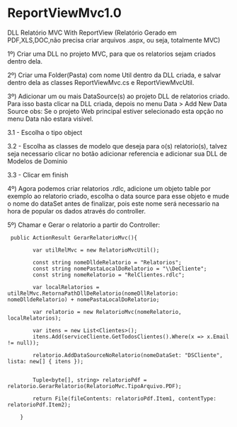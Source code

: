 ReportViewMvc1.0
================

DLL Relatório MVC With ReportView (Relatório Gerado em PDF,XLS,DOC,não precisa criar arquivos .aspx, ou seja, totalmente MVC)

1º) Criar uma DLL no projeto MVC, para que os relatorios sejam criados dentro dela.

2º) Criar uma Folder(Pasta) com nome Util dentro da DLL criada, e salvar dentro dela as classes
ReportViewMvc.cs e ReportViewMvcUtil.

3º) Adicionar um ou mais DataSource(s) ao projeto DLL de relatorios criado.
    Para isso basta clicar na DLL criada, depois no menu Data > Add New Data Source
    obs: Se o projeto Web principal estiver selecionado esta opção no menu Data não estara visivel.
    
3.1 - Escolha o tipo object

3.2 - Escolha as classes de modelo que deseja para o(s) relatorio(s), talvez seja necessario clicar no botão adicionar referencia e adicionar sua DLL de Modelos de Dominio

3.3 - Clicar em finish 

4º) Agora podemos criar relatorios .rdlc, adicione um objeto table por exemplo ao relatorio criado, escolha o data source para esse objeto e mude o nome do dataSet antes de finalizar, pois este nome será necessario na hora de popular os dados através do controller.

5º) Chamar e Gerar o relatorio a partir do Controller:

     public ActionResult GerarRelatorioMvc(){
        
            var utilRelMvc = new RelatorioMvcUtil();

            const string nomeDlldeRelatorio = "Relatorios";
            const string nomePastaLocalDoRelatorio = "\\DeCliente";
            const string nomeRelatorio = "RelClientes.rdlc";

            var localRelatorios = utilRelMvc.RetornaPathDllDeRelatorio(nomeDllRelatorio: nomeDlldeRelatorio) + nomePastaLocalDoRelatorio;
           
            var relatorio = new RelatorioMvc(nomeRelatorio, localRelatorios);

            var itens = new List<Clientes>();
            itens.Add(serviceCliente.GetTodosClientes().Where(x => x.Email != null));

            relatorio.AddDataSourceNoRelatorio(nomeDataSet: "DSCliente", lista: new[] { itens });
            
            
            Tuple<byte[], string> relatorioPdf = relatorio.GerarRelatorio(RelatorioMvc.TipoArquivo.PDF);

            return File(fileContents: relatorioPdf.Item1, contentType: relatorioPdf.Item2);

        }

